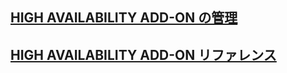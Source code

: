 ## [HIGH AVAILABILITY ADD-ON の管理](https://access.redhat.com/documentation/ja-jp/red_hat_enterprise_linux/7/html/high_availability_add-on_administration/index)
## [HIGH AVAILABILITY ADD-ON リファレンス](https://access.redhat.com/documentation/ja-jp/red_hat_enterprise_linux/7/html-single/high_availability_add-on_reference/index#ch-fencing-HAAR)
